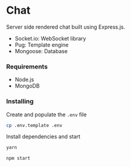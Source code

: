 # Chat
Server side rendered chat built using Express.js.
* Socket.io: WebSocket library
* Pug: Template engine
* Mongoose: Database

### Requirements
* Node.js
* MongoDB

### Installing
Create and populate the `.env` file
```sh
cp .env.template .env
```

Install dependencies and start
```sh
yarn

npm start
```
